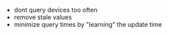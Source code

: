 - dont query devices too often
- remove stale values
- minimize query times by "learning" the update time
